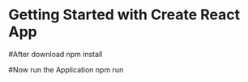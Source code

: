 # Getting Started with Create React App

#After download 
npm install

#Now run the Application
npm run
